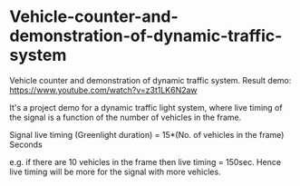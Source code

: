 # Vehicle-counter-and-demonstration-of-dynamic-traffic-system
Vehicle counter and demonstration of dynamic traffic system.
Result demo: https://www.youtube.com/watch?v=z3t1LK6N2aw

It's a project demo for a dynamic traffic light system, where live timing of the signal is a function
of the number of vehicles in the frame.

Signal live timing (Greenlight duration) = 15*(No. of vehicles in the frame) Seconds

e.g. if there are 10 vehicles in the frame then live timing = 150sec.
Hence live timing will be more for the signal with more vehicles.
